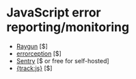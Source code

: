 # JavaScript error reporting/monitoring

* [Raygun](https://raygun.io) [$]
* [errorception](https://errorception.com/) [$]
* [Sentry](https://getsentry.com/welcome/) [$ or free for self-hosted]
* [{track:js}](https://trackjs.com/) [$]








































 







